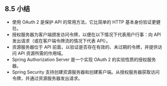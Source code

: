 ## 8.5 小结

* 使用 OAuth 2 是保护 API 的常用方法，它比简单的 HTTP 基本身份验证更健壮。
* 授权服务器为客户端颁发访问令牌，以便在以下情况下代表用户行事：向 API 发出请求（或在客户端令牌流的情况下代表 API）。
* 资源服务器位于 API 前面，以验证是否存在有效的、未过期的令牌，并提供访问 API 资源所需的作用域。
* Spring Authorization Server 是一个实现 OAuth 2 的实验性质的授权服务器。
* Spring Security 支持创建资源服务器和创建客户端。从授权服务器获取访问令牌，并通过资源服务器发出请求。